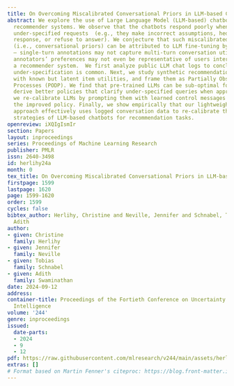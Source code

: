 ```yaml
---
title: On Overcoming Miscalibrated Conversational Priors in LLM-based ChatBots
abstract: We explore the use of Large Language Model (LLM-based) chatbots to power
  recommender systems. We observe that the chatbots respond poorly when they encounter
  under-specified requests  (e.g., they make incorrect assumptions, hedge with a long
  response, or refuse to answer). We conjecture that such miscalibrated response tendencies
  (i.e., conversational priors) can be attributed to LLM fine-tuning by annotators
  — single-turn annotations may not capture multi-turn conversation utility, and the
  annotators’ preferences may not even be representative of users interacting with
  a recommender system.  We first analyze public LLM chat logs to conclude that query
  under-specification is common. Next, we study synthetic recommendation problems
  with known but latent item utilities, and frame them as Partially Observed Decision
  Processes (PODP). We find that pre-trained LLMs can be sub-optimal for PODPs and
  derive better policies that clarify under-specified queries when appropriate. Then,
  we re-calibrate LLMs by prompting them with learned control messages to approximate
  the improved policy. Finally, we show empirically that our lightweight learning
  approach effectively uses logged conversation data to re-calibrate the response
  strategies of LLM-based chatbots for recommendation tasks.
openreview: iXQIgIsmIr
section: Papers
layout: inproceedings
series: Proceedings of Machine Learning Research
publisher: PMLR
issn: 2640-3498
id: herlihy24a
month: 0
tex_title: On Overcoming Miscalibrated Conversational Priors in LLM-based ChatBots
firstpage: 1599
lastpage: 1620
page: 1599-1620
order: 1599
cycles: false
bibtex_author: Herlihy, Christine and Neville, Jennifer and Schnabel, Tobias and Swaminathan,
  Adith
author:
- given: Christine
  family: Herlihy
- given: Jennifer
  family: Neville
- given: Tobias
  family: Schnabel
- given: Adith
  family: Swaminathan
date: 2024-09-12
address:
container-title: Proceedings of the Fortieth Conference on Uncertainty in Artificial
  Intelligence
volume: '244'
genre: inproceedings
issued:
  date-parts:
  - 2024
  - 9
  - 12
pdf: https://raw.githubusercontent.com/mlresearch/v244/main/assets/herlihy24a/herlihy24a.pdf
extras: []
# Format based on Martin Fenner's citeproc: https://blog.front-matter.io/posts/citeproc-yaml-for-bibliographies/
---
```

